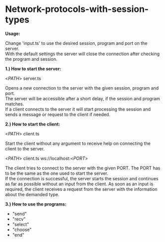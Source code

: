 # Network-protocols-with-session-types

**Usage:**

Change 'input.ts' to use the desired session, program and port on the server.<br/>
With the default settings the server will close the connection after checking the program and session.


**1.) How to start the server:**<br/>

\<*PATH*> server.ts

Opens a new connection to the server with the given session, program and port.<br/>
The server will be accessible after a short delay, if the session and program matches.<br/>
If a client connects to the server it will start processing the session and sends a message or request to the client if needed.

**2.) How to start the client:**<br/>

\<*PATH*> client.ts

Start the client without any argument to receive help on connecting the client to the server.

\<*PATH*> client.ts ws://localhost:<*PORT*>

The client tries to connect to the server with the given PORT. The PORT has to be the same as the one used to start the server.<br/>
If the connection is successful, the server starts the session and continues as far as possible without an input from the client.
As soon as an input is required, the client receives a request from the server with the information about the demanded type.

**3.) How to use the programs:**<br/>
- "send"
- "recv"
- "select"
- "choose"
- "end"
